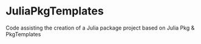 # JuliaPkgTemplates
Code assisting the creation of a Julia package project based on Julia Pkg &amp; PkgTemplates 
